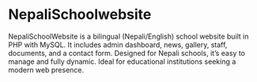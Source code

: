 # NepaliSchoolwebsite
NepaliSchoolWebsite is a bilingual (Nepali/English) school website built in PHP with MySQL. It includes admin dashboard, news, gallery, staff, documents, and a contact form. Designed for Nepali schools, it’s easy to manage and fully dynamic. Ideal for educational institutions seeking a modern web presence.
